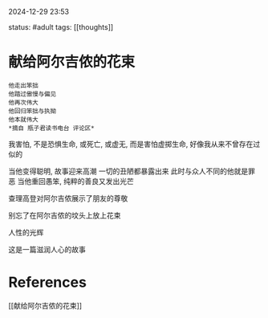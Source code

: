 2024-12-29    23:53

status: #adult 
tags: [[thoughts]]

# 献给阿尔吉侬的花束
	他走出笨拙
	他踏过傲慢与偏见
	他再次伟大
	他回归笨拙与执拗
	他本就伟大
	*摘自 瓶子君读书电台 评论区*


我害怕, 不是恐惧生命, 或死亡, 或虚无, 而是害怕虚掷生命, 好像我从来不曾存在过似的

当他变得聪明, 故事迎来高潮
一切的丑陋都暴露出来
此时与众人不同的他就是罪恶
当他重回愚笨, 纯粹的善良又发出光芒

查理高登对阿尔吉侬展示了朋友的尊敬

别忘了在阿尔吉侬的坟头上放上花束

人性的光辉

这是一篇滋润人心的故事



# References

[[献给阿尔吉侬的花束]]
